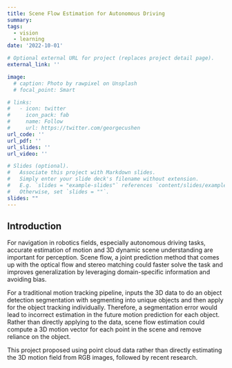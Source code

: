 ```yaml
---
title: Scene Flow Estimation for Autonomous Driving
summary: 
tags:
  - vision
  - learning
date: '2022-10-01'

# Optional external URL for project (replaces project detail page).
external_link: ''

image:
  # caption: Photo by rawpixel on Unsplash
  # focal_point: Smart

# links:
#   - icon: twitter
#     icon_pack: fab
#     name: Follow
#     url: https://twitter.com/georgecushen
url_code: ''
url_pdf: ''
url_slides: ''
url_video: ''

# Slides (optional).
#   Associate this project with Markdown slides.
#   Simply enter your slide deck's filename without extension.
#   E.g. `slides = "example-slides"` references `content/slides/example-slides.md`.
#   Otherwise, set `slides = ""`.
slides: ""
---
```

## Introduction

For navigation in robotics fields, especially autonomous driving tasks, accurate estimation of motion and 3D dynamic scene understanding are important for perception. Scene flow, a joint prediction method that comes up with the optical flow and stereo matching could faster solve the task and improves generalization by leveraging domain-specific information and avoiding bias.

For a traditional motion tracking pipeline, inputs the 3D data to do an object detection segmentation with segmenting into unique objects and then apply for the object tracking individually. Therefore, a segmentation error would lead to incorrect estimation in the future motion prediction for each object. Rather than directly applying to the data, scene flow estimation could compute a 3D motion vector for each point in the scene and remove reliance on the object.

This project proposed using point cloud data rather than directly estimating the 3D motion field from RGB images, followed by recent research.

